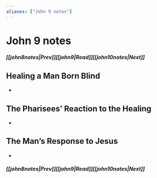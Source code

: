 ```yaml
---
aliases: ["John 9 notes"]
---
```

# John 9 notes
##### <span class=arrow-left></span>[[john8notes|Prev]]<span class=navigation-separator></span>[[john9|Read]]<span class=navigation-separator></span>[[john10notes|Next]]<span class=arrow-right></span>
## Healing a Man Born Blind
- 
## The Pharisees’ Reaction to the Healing
- 
## The Man’s Response to Jesus
- 
##### <span class=arrow-left></span>[[john8notes|Prev]]<span class=navigation-separator></span>[[john9|Read]]<span class=navigation-separator></span>[[john10notes|Next]]<span class=arrow-right></span>